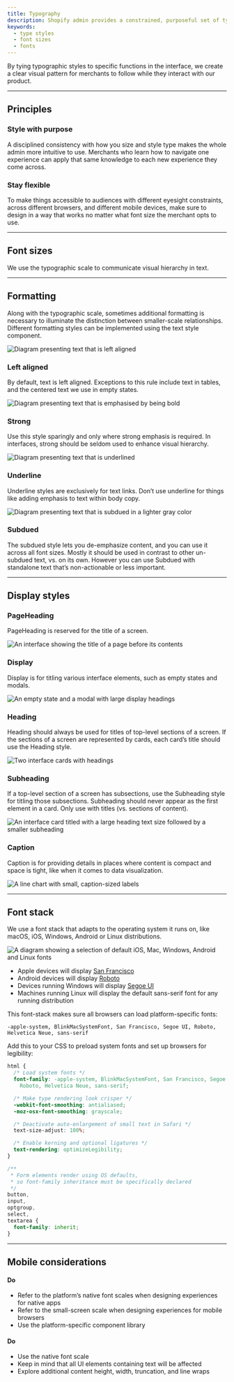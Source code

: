 ```yaml
---
title: Typography
description: Shopify admin provides a constrained, purposeful set of typographic styles. These styles map to functional roles so you know when to use what.
keywords:
  - type styles
  - font sizes
  - fonts
---
```


By tying typographic styles to specific functions in the interface, we create a clear visual pattern for merchants to follow while they interact with our product.

---

## Principles

### Style with purpose

A disciplined consistency with how you size and style type makes the whole admin more intuitive to use. Merchants who learn how to navigate one experience can apply that same knowledge to each new experience they come across.

### Stay flexible

To make things accessible to audiences with different eyesight constraints, across different browsers, and different mobile devices, make sure to design in a way that works no matter what font size the merchant opts to use.

---

## Font sizes

We use the typographic scale to communicate visual hierarchy in text.

---

## Formatting

Along with the typographic scale, sometimes additional formatting is necessary to illuminate the distinction between smaller-scale relationships. Different formatting styles can be implemented using the text style component.

![Diagram presenting text that is left aligned](/images/foundations/design/typography/type-left-align@2x.png)

### Left aligned

By default, text is left aligned. Exceptions to this rule include text in tables, and the centered text we use in empty states.

![Diagram presenting text that is emphasised by being bold](/images/foundations/design/typography/type-strong@2x.png)

### Strong

Use this style sparingly and only where strong emphasis is required. In interfaces, strong should be seldom used to enhance visual hierarchy.

![Diagram presenting text that is underlined](/images/foundations/design/typography/type-underline@2x.png)

### Underline

Underline styles are exclusively for text links. Don’t use underline for things like adding emphasis to text within body copy.

![Diagram presenting text that is subdued in a lighter gray color](/images/foundations/design/typography/type-subdued@2x.png)

### Subdued

The subdued style lets you de-emphasize content, and you can use it across all font sizes. Mostly it should be used in contrast to other un-subdued text, vs. on its own. However you can use Subdued with standalone text that’s non-actionable or less important.

---

## Display styles

### PageHeading

PageHeading is reserved for the title of a screen.

![An interface showing the title of a page before its contents](/images/foundations/design/typography/type-pageheading@2x.png)

### Display

Display is for titling various interface elements, such as empty states and modals.

![An empty state and a modal with large display headings](/images/foundations/design/typography/type-display@2x.png)

### Heading

Heading should always be used for titles of top-level sections of a screen. If the sections of a screen are represented by cards, each card’s title should use the Heading style.

![Two interface cards with headings](/images/foundations/design/typography/type-heading@2x.png)

### Subheading

If a top-level section of a screen has subsections, use the Subheading style for titling those subsections. Subheading should never appear as the first element in a card. Only use with titles (vs. sections of content).

![An interface card titled with a large heading text size followed by a smaller subheading](/images/foundations/design/typography/type-subheading@2x.png)

### Caption

Caption is for providing details in places where content is compact and space is tight, like when it comes to data visualization.

![A line chart with small, caption-sized labels](/images/foundations/design/typography/type-caption@2x.png)

---

## Font stack

We use a font stack that adapts to the operating system it runs on, like macOS, iOS, Windows, Android or Linux distributions.

![A diagram showing a selection of default iOS, Mac, Windows, Android and Linux fonts](/images/foundations/design/typography/type-fontstack@2x.png)

- Apple devices will display [San Francisco](https://developer.apple.com/fonts/)
- Android devices will display
  [Roboto](https://material.io/guidelines/resources/roboto-noto-fonts.html)
- Devices running Windows will display
  [Segoe UI](https://en.wikipedia.org/wiki/Segoe#Segoe_UI)
- Machines running Linux will display the default sans-serif font for any running distribution

This font-stack makes sure all browsers can load platform-specific fonts:

```
-apple-system, BlinkMacSystemFont, San Francisco, Segoe UI, Roboto, Helvetica Neue, sans-serif
```

Add this to your CSS to preload system fonts and set up browsers for legibility:

```css
html {
  /* Load system fonts */
  font-family: -apple-system, BlinkMacSystemFont, San Francisco, Segoe UI,
    Roboto, Helvetica Neue, sans-serif;

  /* Make type rendering look crisper */
  -webkit-font-smoothing: antialiased;
  -moz-osx-font-smoothing: grayscale;

  /* Deactivate auto-enlargement of small text in Safari */
  text-size-adjust: 100%;

  /* Enable kerning and optional ligatures */
  text-rendering: optimizeLegibility;
}

/**
 * Form elements render using OS defaults,
 * so font-family inheritance must be specifically declared
 */
button,
input,
optgroup,
select,
textarea {
  font-family: inherit;
}
```

---

## Mobile considerations

<!-- dodont -->

#### Do

- Refer to the platform’s native font scales when designing experiences for native apps
- Refer to the small-screen scale when designing experiences for mobile browsers
- Use the platform-specific component library

#### Do

- Use the native font scale
- Keep in mind that all UI elements containing text will be affected
- Explore additional content height, width, truncation, and line wraps

<!-- end -->
